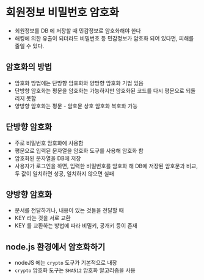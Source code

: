 # 회원정보 비밀번호 암호화

- 회원정보를 DB 에 저장할 때 민감정보로 암호화해야 한다
- 해킹에 의한 유출이 되더라도 비밀번호 등 민감정보가
  암호화 되어 있다면, 피해를 줄일 수 있다.

## 암호화의 방법

- 암호화 방법에는 단방향 암호화와 양방향 암호화 기법 있음
- 단방향 암호화는 평문을 암호화는 가능하지만 암호화된
  코드를 다시 평문으로 되돌리지 못함
- 양방향 암호화는 평문 - 암호문 상호 암호화 복호화 가능

## 단방향 암호화

- 주로 비밀번호 암호화에 사용함
- 평문으로 입력된 문자열을 암호화 도구를 사용해 암호화 함
- 암호화된 문자열을 DB에 저장
- 사용자가 로그인을 하면, 입력한 비밀번호를 암호화 해
  DB에 저장된 암호문과 비교, 두 값이 일치하면 성공,
  일치하지 않으면 실패

## 양방향 암호화

- 문서를 전달하거나, 내용이 있는 것들을 전달할 때
- KEY 라는 것을 서로 교환
- KEY 를 교환하는 방법에 따라 비밀키, 공개키 등이 존재

## node.js 환경에서 암호화하기

- nodeJS 에는 `crypto` 도구가 기본적으로 내장
- `crypto` 암호화 도구는 `SHA512` 암호화 알고리즘을 사용
